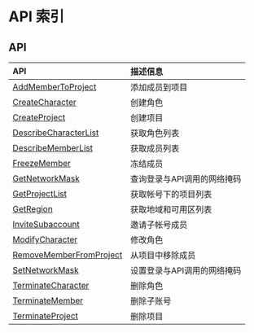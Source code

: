 # API 索引

## API

| API | 描述信息 |
|:---|:---|
|[AddMemberToProject](api/uaccount-api/add_member_to_project)|添加成员到项目|
|[CreateCharacter](api/uaccount-api/create_character)|创建角色|
|[CreateProject](api/uaccount-api/create_project)|创建项目|
|[DescribeCharacterList](api/uaccount-api/describe_character_list)|获取角色列表|
|[DescribeMemberList](api/uaccount-api/describe_member_list)|获取成员列表|
|[FreezeMember](api/uaccount-api/freeze_member)|冻结成员|
|[GetNetworkMask](api/uaccount-api/get_network_mask)|查询登录与API调用的网络掩码|
|[GetProjectList](api/uaccount-api/get_project_list)|获取帐号下的项目列表|
|[GetRegion](api/uaccount-api/get_region)|获取地域和可用区列表|
|[InviteSubaccount](api/uaccount-api/invite_subaccount)|邀请子帐号成员|
|[ModifyCharacter](api/uaccount-api/modify_character)|修改角色|
|[RemoveMemberFromProject](api/uaccount-api/remove_member_from_project)|从项目中移除成员|
|[SetNetworkMask](api/uaccount-api/set_network_mask)|设置登录与API调用的网络掩码|
|[TerminateCharacter](api/uaccount-api/terminate_character)|删除角色|
|[TerminateMember](api/uaccount-api/terminate_member)|删除子账号|
|[TerminateProject](api/uaccount-api/terminate_project)|删除项目|
